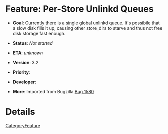 # Feature: Per-Store Unlinkd Queues

  - **Goal**: Currently there is a single global unlinkd queue. It's
    possibile that a slow disk fills it up, causing other store\_dirs to
    starve and thus not free disk storage fast enough.

  - **Status**: *Not started*

  - **ETA**: *unknown*

  - **Version**: 3.2

  - **Priority**:

  - **Developer**:

  - **More**: Imported from Bugzilla
    [Bug 1580](https://bugs.squid-cache.org/show_bug.cgi?id=1580#)

# Details

[CategoryFeature](https://wiki.squid-cache.org/action/show/Features/MultipleUnlinkdQueues/CategoryFeature#)
